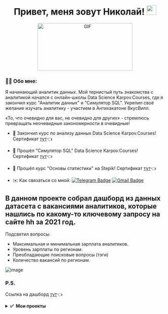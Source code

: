 <div align='center'>
<h1>
 Привет, меня зовут Николай!
  <img src="https://media.giphy.com/media/hvRJCLFzcasrR4ia7z/giphy.gif" width="30px"/>
</h1>
</div>
<div align='center'>
  <img alt="GIF" src="https://github.com/SoFarWithoutName/SoFarWithoutName/assets/159808135/4987bf1d-9cbd-4207-908f-1f54ee180fad?raw=true" width ="300" height="150"/>
</div>
  
### :man_technologist: Обо мне:

Я начинающий аналитик данных. Мой тернистый путь знакомства с аналитикой начался с онлайн-школы Data Science Karpov.Courses, где я закончил курс "Аналитик данных" и "Симулятор SQL". Укрепил своё желание изучать аналитику - участием в Антихакатоне ВкусВилл. 


«То, что очевидно для вас, не очевидно для других» - 
стремлюсь превращать неочевидные закономерности в очевидные!



* 🥇 Закончил курс по анализу данных Data Science Karpov.Courses! Сертификат [тут](https://lab.karpov.courses/certificate/cba5e2ac-1cc5-429c-97ff-6589c7306090/)👈
  
* 🥈 Прошёл "Cимулятор SQL" Data Science Karpov.Courses! Сертификат [тут](https://lab.karpov.courses/certificate/35751876-a7d3-4a3d-b513-0308462e16a8/)👈

* 🥉 Прошёл курс "Основы статистики" на Stepik! Сертификат [тут](https://stepik.org/cert/1596560)👈
  
* ✉️ Как связаться со мной:  [![Telegram Badge](https://img.shields.io/badge/-NikolyaVorontsov-blue?style=flat&logo=Telegram&logoColor=white)](https://t.me/SoFarWithoutName) [![Gmail Badge](https://img.shields.io/badge/-Gmail-red?style=flat&logo=Gmail&logoColor=white)](mailto:nnvorontsov95@gmail.com)

## В данном проекте собрал дашборд из данных датасета с вакансиями аналитиков, которые нашлись по какому-то ключевому запросу на сайте hh за 2021 год.
Подсветил вопросы:
* Максимальная и минимальная зарплата аналитиков.
* Уровень зарплаты по регионам.
* Преобладающие поисковые вопросы (тэги)
* Количество вакансий по регионам.


![image](https://github.com/KinderDs/Tableau/assets/163444205/dd8aeb95-3713-4e22-b7b4-8e28e41dbf68)

 ### P.S.
 
 Ссылка на дашборд [тут](https://clck.ru/3987xs)👈

 <details>
  <summary><b> ✅&nbsp;&nbsp;Мои проекты&nbsp;</b></summary>
  <br/> 
<div>

|Название проекта| Описание проекта| Стек|
|----------------|-----------------|-----|
|[A/B тест!](https://github.com/SoFarWithoutName/AB_test)|Разведочный анализ данных EDA, расчёт метрик, определение статистической значимости различий (t-test,Хи-квадрат,bootstrap) |**Pandas** **Numpy** **Scipy** **Seaborn** **Matplotlib** **Pingouin**|
|[Когортный и RFM анализы!](https://github.com/SoFarWithoutName/RFM_analysis)|Анализ совершённых покупок; Когортный анализ пользователей; RFM-сегментация пользователей.|**Pandas** **Numpy** **Seaborn** **Matplotlib**|
|[SQL](https://github.com/SoFarWithoutName/SQL)|Анализ данных с помощью SQL-запросов в ClickHouse.|**SQL** **ClickHouse** **Pandahouse**|
|[Дашборд в Tableau](https://github.com/SoFarWithoutName/Tableau)|Собираем дашборд для анализа вакансий отрасли "Аналитик данных" |**Tableau**|

</div>  
</details>




